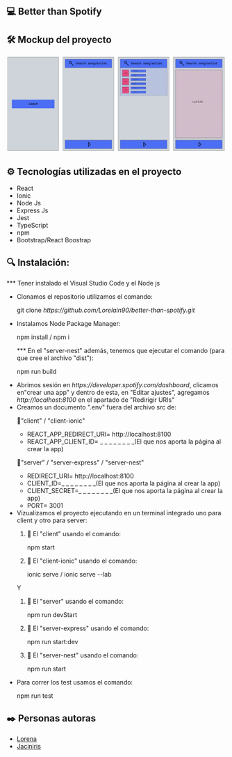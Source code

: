 ## 💻 Better than Spotify

## 🛠️ Mockup del proyecto

![Mockup](assets/BetterthanSpotify.png)

## ⚙️ Tecnologías utilizadas en el proyecto

<ul>
        <li>React</li>
        <li>Ionic</li>
        <li>Node Js</li>
        <li>Express Js</li>
        <li>Jest</li>
        <li>TypeScript</li>
        <li>npm</li>
        <li>Bootstrap/React Boostrap</li>
</ul>

## 🔍 Instalación:

<p>     *** Tener instalado el Visual Studio Code y el Node js</p>
    
<ul>
        <li>Clonamos el repositorio utilizamos el comando:</li>
            <p>git clone <i>https://github.com/Lorelain90/better-than-spotify.git</i></p>
        <li>Instalamos Node Package Manager: </li>
            <p>npm install / npm i</p>
            <p>*** En el "server-nest" además, tenemos que ejecutar el comando (para que cree el archivo "dist"): <p>npm run build</p></p>
        <li>Abrimos sesión en <i>https://developer.spotify.com/dashboard</i>, clicamos en"crear una app" y  dentro de esta, en "Editar ajustes", agregamos <i>http://localhost:8100</i> en el apartado de "Redirigir URIs" </li>
        <li>Creamos un documento ".env" fuera del archivo src de: </li>
            <p>📂"client" / "client-ionic"</p>
            <ul>
                <li>REACT_APP_REDIRECT_URI= http://localhost:8100</li>
                <li>REACT_APP_CLIENT_ID= _ _ _ _ _ _ _ _(El que nos aporta la página al crear la app)</li>
            </ul>
            <p>📂"server" / "server-express" / "server-nest"</p>
            <ul>
                <li>REDIRECT_URI= http://localhost:8100</li>
                <li>CLIENT_ID=_ _ _ _ _ _ _ _(El que nos aporta la página al crear la app)</li>
                <li>CLIENT_SECRET=_ _ _ _ _ _ _ _(El que nos aporta la página al crear la app)</li>
                <li>PORT= 3001</li>
            </ul>
        <li>Vizualizamos el proyecto ejecutando en un terminal integrado uno para client y otro para server:</li>
        <ol>
            <li>📂 El "client" usando el comando:</li>
                <p>npm start</p>
            <li>📂 El "client-ionic" usando el comando:</li>
                <p>ionic serve / ionic serve --lab</p>
        </ol>
        <p>Y</p>
        <ol>
            <li>📂 El "server" usando el comando:</li>
                <p>npm run devStart</p>
            <li>📂 El "server-express" usando el comando:</li>
                <p>npm run start:dev</p>
            <li>📂 El "server-nest" usando el comando:</li>
                <p>npm run start</p>
        </ol>
        <li>Para correr los test usamos el comando:</li>
            <p>npm run test</p>
</ul>    

## ✒️ Personas autoras

<ul>
        <li><a href="https://github.com/Lorelain90">Lorena</a></li>
        <li><a href="https://github.com/JcUrki">Jaciniris</a></li>
</ul>